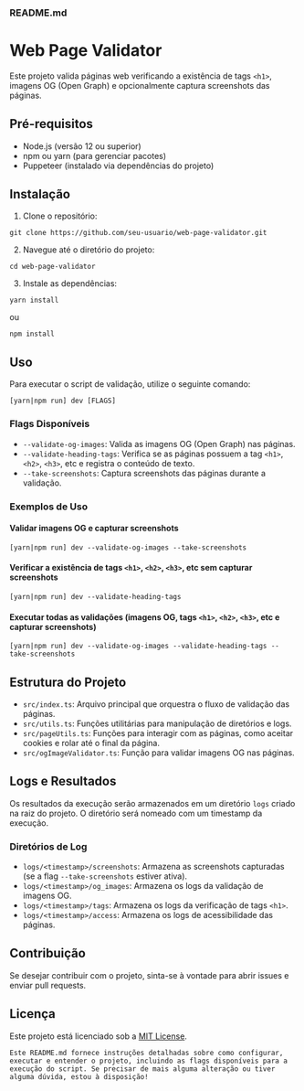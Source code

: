 ### README.md

# Web Page Validator

Este projeto valida páginas web verificando a existência de tags `<h1>`, imagens OG (Open Graph) e opcionalmente captura screenshots das páginas.

## Pré-requisitos

- Node.js (versão 12 ou superior)
- npm ou yarn (para gerenciar pacotes)
- Puppeteer (instalado via dependências do projeto)

## Instalação

1. Clone o repositório:

```
git clone https://github.com/seu-usuario/web-page-validator.git
```

2. Navegue até o diretório do projeto:

```
cd web-page-validator
```

3. Instale as dependências:

```
yarn install
```

ou

```
npm install
```

## Uso

Para executar o script de validação, utilize o seguinte comando:

```
[yarn|npm run] dev [FLAGS]
```

### Flags Disponíveis

- `--validate-og-images`: Valida as imagens OG (Open Graph) nas páginas.
- `--validate-heading-tags`: Verifica se as páginas possuem a tag `<h1>`, `<h2>`, `<h3>`, etc e registra o conteúdo de texto.
- `--take-screenshots`: Captura screenshots das páginas durante a validação.

### Exemplos de Uso

#### Validar imagens OG e capturar screenshots

```
[yarn|npm run] dev --validate-og-images --take-screenshots
```

#### Verificar a existência de tags `<h1>`, `<h2>`, `<h3>`, etc sem capturar screenshots

```
[yarn|npm run] dev --validate-heading-tags
```

#### Executar todas as validações (imagens OG, tags `<h1>`, `<h2>`, `<h3>`, etc e capturar screenshots)

```
[yarn|npm run] dev --validate-og-images --validate-heading-tags --take-screenshots
```

## Estrutura do Projeto

- `src/index.ts`: Arquivo principal que orquestra o fluxo de validação das páginas.
- `src/utils.ts`: Funções utilitárias para manipulação de diretórios e logs.
- `src/pageUtils.ts`: Funções para interagir com as páginas, como aceitar cookies e rolar até o final da página.
- `src/ogImageValidator.ts`: Função para validar imagens OG nas páginas.

## Logs e Resultados

Os resultados da execução serão armazenados em um diretório `logs` criado na raiz do projeto. O diretório será nomeado com um timestamp da execução.

### Diretórios de Log

- `logs/<timestamp>/screenshots`: Armazena as screenshots capturadas (se a flag `--take-screenshots` estiver ativa).
- `logs/<timestamp>/og_images`: Armazena os logs da validação de imagens OG.
- `logs/<timestamp>/tags`: Armazena os logs da verificação de tags `<h1>`.
- `logs/<timestamp>/access`: Armazena os logs de acessibilidade das páginas.

## Contribuição

Se desejar contribuir com o projeto, sinta-se à vontade para abrir issues e enviar pull requests.

## Licença

Este projeto está licenciado sob a [MIT License](LICENSE).

```
Este README.md fornece instruções detalhadas sobre como configurar, executar e entender o projeto, incluindo as flags disponíveis para a execução do script. Se precisar de mais alguma alteração ou tiver alguma dúvida, estou à disposição!
```

